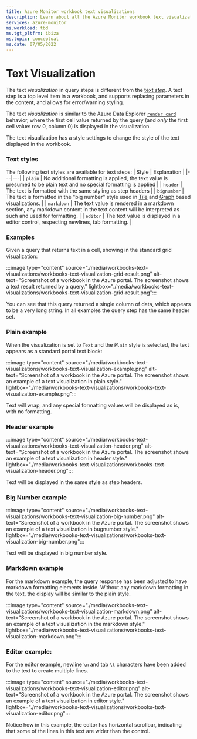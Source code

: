 ```yaml
---
title: Azure Monitor workbook text visualizations
description: Learn about all the Azure Monitor workbook text visualizations.
services: azure-monitor
ms.workload: tbd
ms.tgt_pltfrm: ibiza
ms.topic: conceptual
ms.date: 07/05/2022
---
```


# Text Visualization

The text *visualization* in query steps is different from the [text *step*](workbooks-create-workbook.md#add-text). A text step is a top level item in a workbook, and supports replacing parameters in the content, and allows for error/warning styling.

The text *visualization* is similar to the Azure Data Explorer [`render card`](/azure/data-explorer/kusto/query/renderoperator?pivots=azuredataexplorer) behavior, where the first cell value returned by the query (and *only* the first cell value: row 0, column 0) is displayed in the visualization.

The text visualization has a style settings to change the style of the text displayed in the workbook.

### Text styles
The following text styles are available for text steps:
| Style | Explanation |
|---|---|
| `plain` | No additional formatting is applied, the text value is presumed to be plain text and no special formatting is applied |
| `header` | The text is formatted with the same styling as step headers |
| `bignumber` | The text is formatted in the "big number" style used in [Tile](workbooks-tile-visualizations.md) and [Graph](workbooks-graph-visualizations.md) based visualizations. |
| `markdown` | The text value is rendered in a markdown section, any markdown content in the text content will be interpreted as such and used for formatting. |
| `editor` | The text value is displayed in a editor control, respecting newlines, tab formatting. |

### Examples

Given a query that returns text in a cell, showing in the standard grid visualization:

:::image type="content" source="./media/workbooks-text-visualizations/workbooks-text-visualization-grid-result.png" alt-text="Screenshot of a workbook in the Azure portal. The screenshot shows a text result returned by a query." lightbox="./media/workbooks-text-visualizations/workbooks-text-visualization-grid-result.png":::

You can see that this query returned a single column of data, which appears to be a very long string. In all examples the query step has the same header set.

### Plain example
When the visualization is set to `Text` and the `Plain` style is selected, the text appears as a standard portal text block:

:::image type="content" source="./media/workbooks-text-visualizations/workbooks-text-visualization-example.png" alt-text="Screenshot of a workbook in the Azure portal. The screenshot shows an example of a text visualization in plain style." lightbox="./media/workbooks-text-visualizations/workbooks-text-visualization-example.png":::

Text will wrap, and any special formatting values will be displayed as is, with no formatting.

### Header example
:::image type="content" source="./media/workbooks-text-visualizations/workbooks-text-visualization-header.png" alt-text="Screenshot of a workbook in the Azure portal. The screenshot shows an example of a text visualization in header style." lightbox="./media/workbooks-text-visualizations/workbooks-text-visualization-header.png":::

Text will be displayed in the same style as step headers.

### Big Number example
:::image type="content" source="./media/workbooks-text-visualizations/workbooks-text-visualization-big-number.png" alt-text="Screenshot of a workbook in the Azure portal. The screenshot shows an example of a text visualization in bugnumber style." lightbox="./media/workbooks-text-visualizations/workbooks-text-visualization-big-number.png":::

Text will be displayed in big number style.


### Markdown example
For the markdown example, the query response has been adjusted to have markdown formatting elements inside. Without any markdown formatting in the text, the display will be similar to the plain style.

:::image type="content" source="./media/workbooks-text-visualizations/workbooks-text-visualization-markdown.png" alt-text="Screenshot of a workbook in the Azure portal. The screenshot shows an example of a text visualization in the markdown style." lightbox="./media/workbooks-text-visualizations/workbooks-text-visualization-markdown.png":::

### Editor example:
For the editor example, newline `\n` and tab `\t` characters have been added to the text to create multiple lines.

:::image type="content" source="./media/workbooks-text-visualizations/workbooks-text-visualization-editor.png" alt-text="Screenshot of a workbook in the Azure portal. The screenshot shows an example of a text visualization in editor style." lightbox="./media/workbooks-text-visualizations/workbooks-text-visualization-editor.png":::

Notice how in this example, the editor has horizontal scrollbar, indicating that some of the lines in this text are wider than the control.
